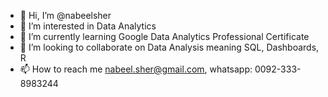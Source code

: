 - 👋 Hi, I’m @nabeelsher
- 👀 I’m interested in Data Analytics
- 🌱 I’m currently learning Google Data Analytics Professional Certificate
- 💞️ I’m looking to collaborate on Data Analysis meaning SQL, Dashboards, R
- 📫 How to reach me nabeel.sher@gmail.com, whatsapp: 0092-333-8983244

<!---
nabeelsher/nabeelsher is a ✨ special ✨ repository because its `README.md` (this file) appears on your GitHub profile.
You can click the Preview link to take a look at your changes.
--->
